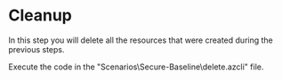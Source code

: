 # Cleanup
In this step you will delete all the resources that were created during the previous steps.

Execute the code in the "Scenarios\Secure-Baseline\delete.azcli" file.